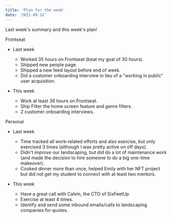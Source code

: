 ```yaml
---
title: 'Plan for the week'
date: '2021-09-12'
---
```


Last week's summary and this week's plan!

Frontseat

 * Last week
    * Worked 35 hours on Frontseat (beat my goal of 30 hours).
    * Shipped new people page.
    * Shipped a new feed layout before end of week.
    * Did a customer onboarding interview in lieu of a "working in public" user acquisition.

 * This week
    * Work at least 36 hours on Frontseat.
    * Ship Filter the home screen feature and genre filters.
    * 2 customer onboarding interviews.

Personal

 * Last week
    * Time tracked all work-related efforts and also exercise, but only exercised 3 times (although I was pretty active on off days).
    * Didn't <i>improve</i> our landscaping, but did do a lot of maintenance work (and made the decision to hire someone to do a big one-time makeover).
    * Cooked dinner more than once, helped Emily with her NFT project but did not get my student to connect with at least two mentors.

 * This week
    * Have a great call with Calvin, the CTO of SixFeetUp
    * Exercise at least 4 times.
    * Identify and send some inbound emails/calls to landscaping companies for quotes.
